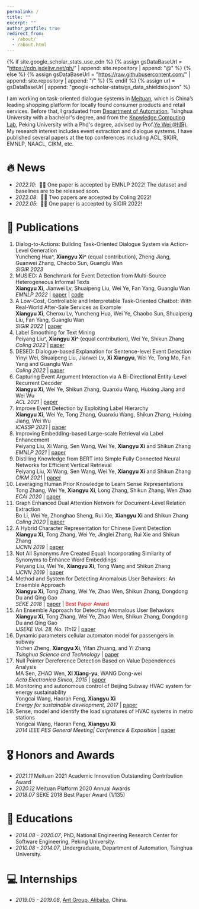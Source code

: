 ```yaml
---
permalink: /
title: ""
excerpt: ""
author_profile: true
redirect_from: 
  - /about/
  - /about.html
---
```


{% if site.google_scholar_stats_use_cdn %}
{% assign gsDataBaseUrl = "https://cdn.jsdelivr.net/gh/" | append: site.repository | append: "@" %}
{% else %}
{% assign gsDataBaseUrl = "https://raw.githubusercontent.com/" | append: site.repository | append: "/" %}
{% endif %}
{% assign url = gsDataBaseUrl | append: "google-scholar-stats/gs_data_shieldsio.json" %}

<span class='anchor' id='about-me'></span>

I am working on task-oriented dialogue systems in [Meituan](https://about.meituan.com/en), which is China’s leading shopping platform for locally found consumer products and retail services. Before that, I graduated from [Department of Automation](https://www.au.tsinghua.edu.cn/), Tsinghua University with a bachelor's degree, and from the [Knowledge Computing Lab](https://se.pku.edu.cn/kcl/), Peking University with a Phd's degree, advised by Prof.[Ye Wei (叶蔚)](https://se.pku.edu.cn/kcl/weiye/). 
My research interest includes event extraction and dialogue systems. I have published several papers at the top conferences including ACL, SIGIR, EMNLP, NAACL, CIKM, etc.

# 🔥 News
- *2022.10*: &nbsp;🎉🎉 One paper is accepted by EMNLP 2022! The dataset and baselines are to be released soon.
- *2022.08*: &nbsp;🎉🎉 Two papers are accepted by Coling 2022! 
- *2022.05*: &nbsp;🎉🎉 One paper is accepted by SIGIR 2022! 


# 📝 Publications 

1. Dialog-to-Actions: Building Task-Oriented Dialogue System via Action-Level Generation   
 Yuncheng Hua^, **Xiangyu Xi^** (equal contribution), Zheng Jiang, Guanwei Zhang, Chaobo Sun, Guanglu Wan  
 *SIGIR 2023* 
1. MUSIED: A Benchmark for Event Detection from Multi-Source Heterogeneous Informal Texts  
 **Xiangyu Xi**, Jianwei Lv, Shuaipeng Liu, Wei Ye, Fan Yang, Guanglu Wan  
 *EMNLP 2022* | [paper](https://arxiv.org/abs/2211.13896) | [code](https://github.com/myeclipse/MUSIED)  
1. A Low-Cost, Controllable and Interpretable Task-Oriented Chatbot: With Real-World After-Sale Services as Example  
 **Xiangyu Xi**, Chenxu Lv, Yuncheng Hua, Wei Ye, Chaobo Sun, Shuaipeng Liu, Fan Yang, Guanglu Wan  
 *SIGIR 2022* | [paper](https://dl.acm.org/doi/abs/10.1145/3477495.3536331)  
1. Label Smoothing for Text Mining  
Peiyang Liu^, **Xiangyu Xi^** (equal contribution), Wei Ye, Shikun Zhang  
*Coling 2022* | [paper](https://aclanthology.org/2022.coling-1.193/) 
1. DESED: Dialogue-based Explanation for Sentence-level Event Detection  
Yinyi Wei, Shuaipeng Liu, Jianwei Lv, **Xi Xiangyu**, Wei Ye, Tong Mo, Fan Yang and Guanglu Wan  
*Coling 2022* | [paper](https://aclanthology.org/2022.coling-1.219/)  
1. Capturing Event Argument Interaction via A Bi-Directional Entity-Level Recurrent Decoder  
**Xiangyu Xi**, Wei Ye, Shikun Zhang, Quanxiu Wang, Huixing Jiang and Wei Wu  
*ACL 2021* | [paper](https://aclanthology.org/2021.acl-long.18/) 
1. Improve Event Detection by Exploiting Label Hierarchy  
**Xiangyu Xi**, Wei Ye, Tong Zhang, Quanxiu Wang, Shikun Zhang, Huixing Jiang, Wei Wu  
*ICASSP 2021* | [paper](https://ieeexplore.ieee.org/document/9415002)
1. Improving Embedding-based Large-scale Retrieval via Label Enhancement    
Peiyang Liu, Xi Wang, Sen Wang, Wei Ye, **Xiangyu Xi** and Shikun Zhang  
*EMNLP 2021* | [paper](https://aclanthology.org/2021.findings-emnlp.13.pdf)
1. Distilling Knowledge from BERT into Simple Fully Connected Neural Networks for Efficient Vertical Retrieval  
Peiyang Liu, Xi Wang, Sen Wang, Wei Ye, **Xiangyu Xi** and Shikun Zhang  
*CIKM 2021* | [paper](https://dl.acm.org/doi/abs/10.1145/3459637.3481909)
1. Leveraging Human Prior Knowledge to Learn Sense Representations   
Tong Zhang, Wei Ye, **Xiangyu Xi**, Long Zhang, Shikun Zhang, Wen Zhao  
*ECAI 2020* | [paper](https://ecai2020.eu/papers/603_paper.pdf) 
1. Graph Enhanced Dual Attention Network for Document-Level Relation Extraction   
Bo Li, Wei Ye, Zhonghao Sheng, Rui Xie, **Xiangyu Xi** and Shikun Zhang  
*Coling 2020* | [paper](https://aclanthology.org/2020.coling-main.136/) 
1. A Hybrid Character Representation for Chinese Event Detection    
**Xiangyu Xi**, Tong Zhang, Wei Ye, Jinglei Zhang, Rui Xie and Shikun Zhang  
*IJCNN 2019* | [paper](https://ieeexplore.ieee.org/document/8851786)  
1. Not All Synonyms Are Created Equal: Incorporating Similarity of Synonyms to Enhance Word Embeddings    
Peiyang Liu, Wei Ye, **Xiangyu Xi**, Tong Wang and Shikun Zhang  
*IJCNN 2019* | [paper](https://ieeexplore.ieee.org/document/9207311)
1. Method and System for Detecting Anomalous User Behaviors: An Ensemble Approach      
**Xiangyu Xi**, Tong Zhang, Wei Ye, Zhao Wen, Shikun Zhang, Dongdong Du and Qing Gao  
*SEKE 2018* | [paper](https://ksiresearch.org/seke/seke18paper/seke18paper_36.pdf) | <font color='red'>Best Paper Award</font>
1. An Ensemble Approach for Detecting Anomalous User Behaviors   
**Xiangyu Xi**, Tong Zhang, Wei Ye, Zhao Wen, Shikun Zhang, Dongdong Du and Qing Gao  
*IJSEKE Vol. 28, No. 11n12* | [paper](https://www.worldscientific.com/doi/10.1142/S0218194018400211) 
1. Dynamic parameters cellular automaton model for passengers in subway  
Yichen Zheng, **Xiangyu Xi**, Yifan Zhuang, and Yi Zhang  
*Tsinghua Science and Technology* | [paper](https://ieeexplore.ieee.org/stamp/stamp.jsp?arnumber=7349931)
1. Null Pointer Dereference Detection Based on Value Dependences Analysis  
MA Sen, ZHAO Wen, **XI Xiang-yu**, WANG Dong-wei  
*Acta Electronica Sinica, 2015* | [paper](https://www.ejournal.org.cn/CN/abstract/abstract8921.shtml) 
1. Monitoring and autonomous control of Beijing Subway HVAC system for energy sustainability  
Yongcai Wang, Haoran Feng, **Xiangyu Xi**  
*Energy for sustainable development, 2017* | [paper](https://pendidikankimia.walisongo.ac.id/wp-content/uploads/2018/09/1-vol-39-august-2017.pdf)  
1. Sense, model and identify the load signatures of HVAC systems in metro stations  
Yongcai Wang, Haoran Feng, **Xiangyu Xi**  
*2014 IEEE PES General Meeting| Conference & Exposition* | [paper](https://ieeexplore.ieee.org/abstract/document/6939314/) 

# 🎖 Honors and Awards
- *2021.11* Meituan 2021 Academic Innovation Outstanding Contribution Award
- *2020.12* Meituan Platform 2020 Annual Awards
- *2018.07* SEKE 2018 Best Paper Award (1/135)

# 📖 Educations
- *2014.08 - 2020.07*, PhD, National Engineering Research Center for Software Engineering, Peking University. 
- *2010.08 - 2014.07*, Undergraduate, Department of Automation, Tsinghua University. 

# 💻 Internships
- *2019.05 - 2019.08*, [Ant Group, Alibaba](https://www.antgroup.com/en), China.




<script type="text/javascript" id="clustrmaps" src="//clustrmaps.com/map_v2.js?d=CHAYHsEtJQxEkNo-ZLmdWCTg02RumUz7FL2O_xdsge8&cl=ffffff&w=a"></script>

